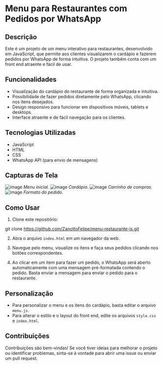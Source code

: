 # Menu para Restaurantes com Pedidos por WhatsApp

## Descrição

Este é um projeto de um menu interativo para restaurantes, desenvolvido em JavaScript, que permite aos clientes visualizarem o cardápio e fazerem pedidos por WhatsApp de forma intuitiva. O projeto também conta com um front end atraente e fácil de usar.

## Funcionalidades

- Visualização do cardápio do restaurante de forma organizada e intuitiva.
- Possibilidade de fazer pedidos diretamente pelo WhatsApp, clicando nos itens desejados.
- Design responsivo para funcionar em dispositivos móveis, tablets e desktops.
- Interface atraente e de fácil navegação para os clientes.

## Tecnologias Utilizadas

- JavaScript
- HTML
- CSS
- WhatsApp API (para envio de mensagens)

## Capturas de Tela
![image](https://github.com/ZanottoFelipe/menu-restaurante-js/assets/105025789/36ba721b-b47e-4277-9739-a03c59332f54)
*Menu inicial.*
![image](https://github.com/ZanottoFelipe/menu-restaurante-js/assets/105025789/db5a9a27-882c-4612-b9bb-ed5714bb02ff)
*Cardápio.*
![image](https://github.com/ZanottoFelipe/menu-restaurante-js/assets/105025789/7ab73eb8-76bd-4798-b35b-73d033e514f3)
*Carrinho de compras.*
![image](https://github.com/ZanottoFelipe/menu-restaurante-js/assets/105025789/bd554e00-7aa3-4e0e-a001-d6bba04ea561)
*Formato do pedido.*

## Como Usar

1. Clone este repositório:

git clone https://github.com/ZanottoFelipe/menu-restaurante-js.git

2. Abra o arquivo `index.html` em um navegador da web.

3. Navegue pelo menu, visualize os itens e faça seus pedidos clicando nos botões correspondentes.

4. Ao clicar em um item para fazer um pedido, o WhatsApp será aberto automaticamente com uma mensagem pré-formatada contendo o pedido. Basta enviar a mensagem para enviar o pedido para o restaurante.

## Personalização

- Para personalizar o menu e os itens do cardápio, basta editar o arquivo `menu.js`.
- Para alterar o estilo e o layout do front end, edite os arquivos `style.css` e `index.html`.

## Contribuições

Contribuições são bem-vindas! Se você tiver ideias para melhorar o projeto ou identificar problemas, sinta-se à vontade para abrir uma issue ou enviar um pull request.
